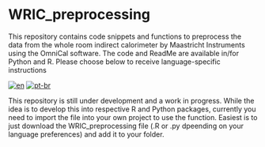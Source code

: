 # WRIC_preprocessing
This repository contains code snippets and functions to preprocess the data from the whole room indirect calorimeter by Maastricht Instruments using the OmniCal software. The code and ReadMe are available in/for Python and R. Please choose below to receive language-specific instructions

[![en](https://img.shields.io/badge/R-blue.svg)](https://github.com/NinaZiegenbein/WRIC_processing/blob/main/README.R.md)
[![pt-br](https://img.shields.io/badge/Python-yellow.svg)](https://github.com/NinaZiegenbein/WRIC_processing/blob/main/README.python.md)

This repository is still under development and a work in progress. While the idea is to develop this into respective R and Python packages, currently you need to import the file into your own project to use the function. Easiest is to just download the WRIC_preprocessing file (.R or .py dpeending on your language preferences) and add it to your folder.